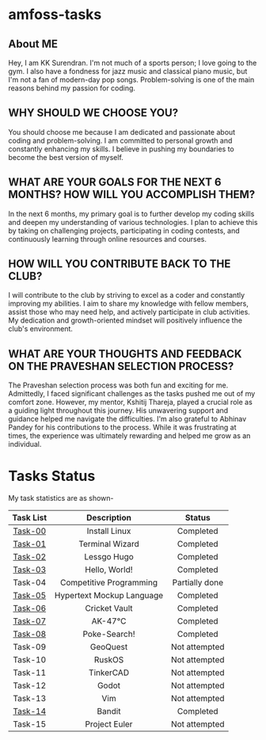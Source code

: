 # amfoss-tasks

## About ME
Hey, I am KK Surendran. I'm not much of a sports person; I love going to the gym. I also have a fondness for jazz music and classical piano music, but I'm not a fan of modern-day pop songs. Problem-solving is one of the main reasons behind my passion for coding.

## WHY SHOULD WE CHOOSE YOU?
You should choose me because I am dedicated and passionate about coding and problem-solving. I am committed to personal growth and constantly enhancing my skills. I believe in pushing my boundaries to become the best version of myself.

## WHAT ARE YOUR GOALS FOR THE NEXT 6 MONTHS? HOW WILL YOU ACCOMPLISH THEM?
In the next 6 months, my primary goal is to further develop my coding skills and deepen my understanding of various technologies. I plan to achieve this by taking on challenging projects, participating in coding contests, and continuously learning through online resources and courses.

## HOW WILL YOU CONTRIBUTE BACK TO THE CLUB?
I will contribute to the club by striving to excel as a coder and constantly improving my abilities. I aim to share my knowledge with fellow members, assist those who may need help, and actively participate in club activities. My dedication and growth-oriented mindset will positively influence the club's environment.

## WHAT ARE YOUR THOUGHTS AND FEEDBACK ON THE PRAVESHAN SELECTION PROCESS?
The Praveshan selection process was both fun and exciting for me. Admittedly, I faced significant challenges as the tasks pushed me out of my comfort zone. However, my mentor, Kshitij Thareja, played a crucial role as a guiding light throughout this journey. His unwavering support and guidance helped me navigate the difficulties. I'm also grateful to Abhinav Pandey for his contributions to the process. While it was frustrating at times, the experience was ultimately rewarding and helped me grow as an individual.

# Tasks Status

My task statistics are as shown-

| Task List | Description | Status |
| :-:       | :-:         | :-:    |
| [Task-00](https://github.com/KKSurendran06/amfoss-tasks/tree/main/task-00)   | Install Linux | Completed |
| [Task-01](https://github.com/KKSurendran06/amfoss-tasks/tree/main/task-01)   | Terminal Wizard | Completed |
| [Task-02](https://github.com/KKSurendran06/amfoss-tasks/tree/main/task-03)    | Lessgo Hugo | Completed |
| [Task-03](https://github.com/KKSurendran06/amfoss-tasks/tree/main/task-04)   | Hello, World! | Completed |
| Task-04    | Competitive Programming  | Partially done |
| [Task-05](https://github.com/KKSurendran06/amfoss-tasks/tree/main/task-06)   | Hypertext Mockup Language | Completed |
| [Task-06](https://github.com/KKSurendran06/amfoss-tasks/tree/main/task-07)    | Cricket Vault | Completed |
| [Task-07](https://github.com/KKSurendran06/amfoss-tasks/tree/main/task-08)    | AK-47℃ | Completed |
| [Task-08](https://github.com/KKSurendran06/amfoss-tasks/tree/main/task-09)    | Poke-Search! | Completed |
| Task-09   | GeoQuest | Not attempted|
| Task-10   |  RuskOS | Not attempted |
| Task-11 | TinkerCAD | Not attempted |
| Task-12   | Godot | Not attempted |
| Task-13   | Vim | Not attempted |
| [Task-14](https://github.com/KshitijThareja/amfoss-tasks/tree/main/Task-14)   | Bandit | Completed |
| Task-15   | Project Euler | Not attempted |






